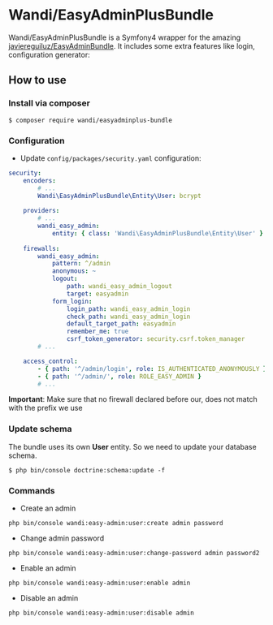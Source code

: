 # Wandi/EasyAdminPlusBundle

Wandi/EasyAdminPlusBundle is a Symfony4 wrapper for the amazing [javiereguiluz/EasyAdminBundle](https://github.com/javiereguiluz/EasyAdminBundle). It includes some extra features like login, configuration generator:


## How to use

### Install via composer
```
$ composer require wandi/easyadminplus-bundle
```

### Configuration
* Update ```config/packages/security.yaml``` configuration: 

```yaml
security:
    encoders:
        # ...
        Wandi\EasyAdminPlusBundle\Entity\User: bcrypt
    
    providers:
        # ...    
        wandi_easy_admin:
            entity: { class: 'Wandi\EasyAdminPlusBundle\Entity\User' }
            
    firewalls:
        wandi_easy_admin:
            pattern: ^/admin
            anonymous: ~
            logout:
                path: wandi_easy_admin_logout
                target: easyadmin
            form_login:
                login_path: wandi_easy_admin_login
                check_path: wandi_easy_admin_login
                default_target_path: easyadmin
                remember_me: true
                csrf_token_generator: security.csrf.token_manager
        # ...

    access_control:
        - { path: '^/admin/login', role: IS_AUTHENTICATED_ANONYMOUSLY }
        - { path: '^/admin/', role: ROLE_EASY_ADMIN }
        # ...
```

**Important**: Make sure that no firewall declared before our, does not match with the prefix we use

### Update schema

The bundle uses its own **User** entity. So we need to update your database schema.
```
$ php bin/console doctrine:schema:update -f
```

### Commands

* Create an admin
 ```
 php bin/console wandi:easy-admin:user:create admin password
 ```

* Change admin password
 ```
 php bin/console wandi:easy-admin:user:change-password admin password2
 ```

* Enable an admin
 ```
 php bin/console wandi:easy-admin:user:enable admin
 ```
 
* Disable an admin
 ```
 php bin/console wandi:easy-admin:user:disable admin
 ```
